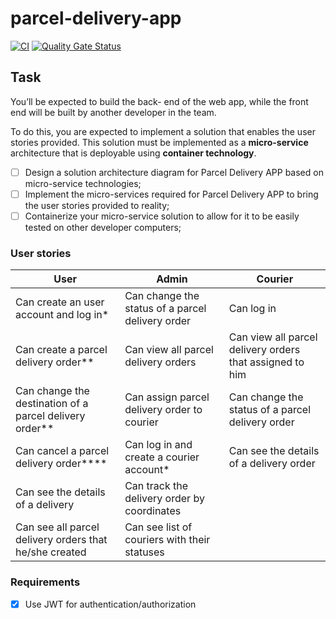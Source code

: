 # parcel-delivery-app

[![CI](https://github.com/unrealwork/parcel-delivery-app/actions/workflows/gradle.yml/badge.svg)](https://github.com/unrealwork/parcel-delivery-app/actions/workflows/gradle.yml) [![Quality Gate Status](https://sonarcloud.io/api/project_badges/measure?project=unrealwork_parcel-delivery-app&metric=alert_status)](https://sonarcloud.io/summary/new_code?id=unrealwork_parcel-delivery-app)

## Task

You’ll be expected to build the back- end of the web app, while the front end will be built by another
developer in the team.

To do this, you are expected to implement a solution that enables the user stories provided. This solution
must be implemented as a **micro-service** architecture that is deployable using **container technology**.

- [ ] Design a solution architecture diagram for Parcel Delivery APP based on micro-service technologies;
- [ ] Implement the micro-services required for Parcel Delivery APP to bring the user stories provided to reality;
- [ ] Containerize your micro-service solution to allow for it to be easily tested on other developer computers;

### User stories

| User                                              | Admin                                             | Courier                                                  |
|---------------------------------------------------|---------------------------------------------------|----------------------------------------------------------|
| Can create an user account and log in*            | Can change the status of a parcel delivery  order | Can log in                                               |
| Can create a parcel delivery order**              | Can view all parcel delivery orders               | Can view all parcel delivery orders that assigned to him |
| Can change the destination of a parcel delivery order** | Can assign parcel delivery order to courier       | Can change the status of a parcel delivery order         |
| Can cancel a parcel delivery order****            | Can log in and create a courier account*          |  Can see the details of a delivery order                 |
| Can see the details of a delivery                 | Can track the delivery order by coordinates       |
Can see all parcel delivery orders that he/she created |  Can see list of couriers with their statuses |

### Requirements

- [x] Use JWT for authentication/authorization
